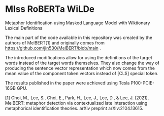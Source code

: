 # MIss RoBERTa WiLDe
Metaphor Identification using Masked Language Model with Wiktionary Lexical Definitions

The main part of the code available in this repository was created by the authors of MelBERT[1] and originally comes from https://github.com/jin530/MelBERT/blob/main . 

The introduced modifications allow for using the definitions of the target words instead of the target words themselves. They also change the way of producing the sentence vector representation which now comes from the mean value of the component token vectors instead of [CLS] special token.  

The results published in the paper were achieved using Tesla P100-PCIE-16GB GPU.





[1] Choi, M., Lee, S., Choi, E., Park, H., Lee, J., Lee, D., & Lee, J. (2021). MelBERT: metaphor detection via contextualized late interaction using metaphorical identification theories. arXiv preprint arXiv:2104.13615.


